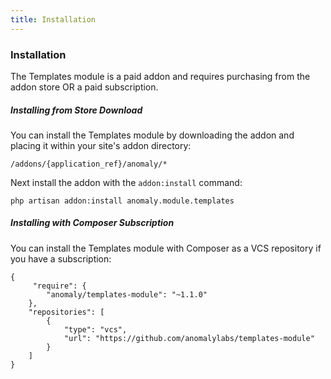 ```yaml
---
title: Installation
---
```


### Installation

The Templates module is a paid addon and requires purchasing from the addon store OR a paid subscription.

##### Installing from Store Download

You can install the Templates module by downloading the addon and placing it within your site's addon directory:

    /addons/{application_ref}/anomaly/*

Next install the addon with the `addon:install` command:

    php artisan addon:install anomaly.module.templates

##### Installing with Composer Subscription

You can install the Templates module with Composer as a VCS repository if you have a subscription:

    {
         "require": {
            "anomaly/templates-module": "~1.1.0"
        },
        "repositories": [
            {
                "type": "vcs",
                "url": "https://github.com/anomalylabs/templates-module"
            }
        ]
    }